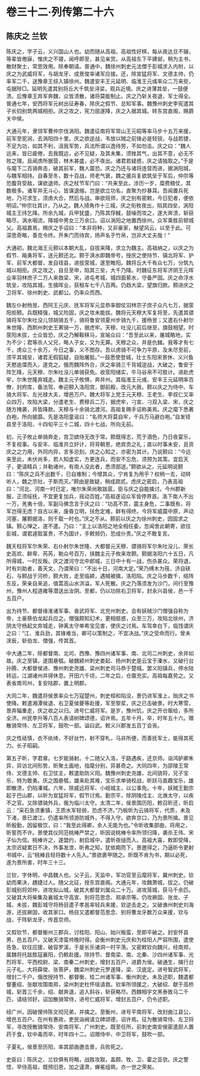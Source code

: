 # 卷三十二·列传第二十六

## 陈庆之 兰钦

陈庆之，字子云，义兴国山人也。幼而随从高祖。高祖性好棋，每从夜达旦不辍，等辈皆倦寐，惟庆之不寝，闻呼即至，甚见亲赏。从高祖东下平建邺，稍为主书，散财聚士，常思效用。除奉朝请。普通中，魏徐州刺史元法僧于彭城求入内附，以庆之为武威将军，与胡龙牙、成景俊率诸军应接。还，除宣猛将军、文德主帅，仍率军二千，送豫章王综入镇徐州。魏遣安丰王元延明、临淮王元彧率众二万来拒，屯据陟□。延明先遣其别将丘大千筑垒浔梁，观兵近境。庆之进薄其垒，一鼓便溃。后豫章王弃军奔魏，众皆溃散，诸将莫能制止。庆之乃斩关夜退，军士得全。普通七年，安西将军元树出征寿春，除庆之假节、总知军事。魏豫州刺史李宪遣其子长钧别筑两城相拒。庆之攻之，宪力屈遂降，庆之入据其城。转东宫直阁，赐爵关中侯。

大通元年，隶领军曹仲宗伐涡阳。魏遣征南将军常山王元昭等率马步十五万来援，前军至驼涧，去涡阳四十里。庆之欲逆战，韦放以贼之前锋必是轻锐，与战若捷，不足为功，如其不利，沮我军势，兵法所谓以逸待劳，不如勿击。庆之曰：“魏人远来，皆已疲倦，去我既远，必不见疑，及其未集，须挫其气，出其不意，必无不败之理。且闻虏所据营，林木甚盛，必不夜出。诸君若疑惑，庆之请独取之。”于是与麾下二百骑奔击，破其前军，魏人震恐。庆之乃还与诸将连营而进，据涡阳城，与魏军相持。自春至冬，数十百战，师老气衰，魏之援兵复欲筑垒于军后，仲宗等恐腹背受敌，谋欲退师。庆之杖节军门曰：“共来至此，涉历一岁，糜费粮仗，其数极多。诸军并无斗心，皆谋退缩，岂是欲立功名，直聚为抄暴耳。吾闻置兵死地，乃可求生，须虏大合，然后与战。审欲班师，庆之别有密敕，今日犯者，便依明诏。”仲宗壮其计，乃从之。魏人掎角作十三城，庆之衔枚夜出，陷其四垒，涡阳城主王纬乞降。所余九城，兵甲犹盛，乃陈其俘馘，鼓噪而攻之，遂大奔溃，斩获略尽，涡水咽流，降城中男女三万余口。诏以涡阳之地置西徐州。众军乘胜前顿城父。高祖嘉焉，赐庆之手诏曰：“本非将种，又非豪家，觖望风云，以至于此。可深思奇略，善克令终。开朱门而待宾，扬声名于竹帛，岂非大丈夫哉！”

大通初，魏北海王元颢以本朝大乱，自拔来降，求立为魏主。高祖纳之，以庆之为假节、飚勇将军，送元颢还北。颢于涣水即魏帝号，授庆之使持节、镇北将军、护军、前军大都督，发自铚县，进拔荥城，遂至睢阳。魏将丘大千有众七万，分筑九城以相拒。庆之攻之，自旦至申，陷其三垒，大千乃降。时魏征东将军济阴王元晖业率羽林庶子二万人来救梁、宋，进屯考城，城四面萦水，守备严固。庆之命浮水筑垒，攻陷其城，生擒晖业，获租车七千八百两。仍趋大梁，望旗归款。颢进庆之卫将军、徐州刺史、武都公。仍率众而西。

魏左仆射杨昱、西阿王元庆、抚军将军元显恭率御仗羽林宗子庶子众凡七万，据荥阳拒颢。兵既精强，城又险固，庆之攻未能拔。魏将元天穆大军复将至，先遣其骠骑将军尔朱吐没儿领胡骑五千，骑将鲁安领夏州步骑九千，援杨昱；又遣右仆射尔朱世隆、西荆州刺史王罴骑一万，据虎牢。天穆、吐没儿前后继至，旗鼓相望。时荥阳未拔，士众皆恐，庆之乃解鞍秣马，宣喻众曰：“吾至此以来，屠城略地，实为不少；君等杀人父兄，略人子女，又为无算。天穆之众，并是仇雠。我等才有七千，虏众三十余万，今日之事，义不图存。吾以虏骑不可争力平原，及未尽至前，须平其城垒，诸君无假狐疑，自贻屠脍。”一鼓悉使登城，壮士东阳宋景休、义兴鱼天愍逾堞而入，遂克之。俄而魏阵外合，庆之率骑三千背城逆战，大破之，鲁安于阵乞降，元天穆、尔朱吐没儿单骑获免。收荥阳储实，牛马谷帛不可胜计。进赴虎牢，尔朱世隆弃城走。魏主元子攸惧，奔并州。其临淮王元彧、安丰王元延明率百僚，封府库，备法驾，奉迎颢入洛阳宫，御前殿，改元大赦。颢以庆之为侍中、车骑大将军、左光禄大夫，增邑万户。魏大将军上党王元天穆、王老生、李叔仁又率众四万，攻陷大梁，分遣老生、费穆兵二万，据虎牢，刁宣、刁双入梁、宋，庆之随方掩袭，并皆降款。天穆与十余骑北渡河。高祖复赐手诏称美焉。庆之麾下悉著白袍，所向披靡。先是洛阳童谣曰：“名师大将莫自牢，千兵万马避白袍。”自发铚县至于洛阳，十四旬平三十二城，四十七战，所向无前。

初，元子攸止单骑奔走，宫卫嫔侍无改于常。颢既得志，荒于酒色，乃日夜宴乐，不复视事。与安丰、临淮共立奸计，将背朝恩，绝宾贡之礼；直以时事未安，且资庆之之力用，外同内异，言多忌刻。庆之心知之，亦密为其计。乃说颢曰：“今远来至此，未伏尚多，若人知虚实，方更连兵，而安不忘危，须预为其策。宜启天子，更请精兵；并勒诸州，有南人没此者，悉须部送。”颢欲从之，元延明说颢曰：“陈庆之兵不出数千，已自难制；今增其众，宁肯复为用乎？权柄一去，动转听人，魏之宗社，于斯而灭。”颢由是致疑，稍成疏贰。虑庆之密启，乃表高祖曰：“河北、河南一时已定，唯尔朱荣尚敢跋扈，臣与庆之自能擒讨。今州郡新服，正须绥抚，不宜更复加兵，摇动百姓。”高祖遂诏众军皆停界首。洛下南人不出一万，羌夷十倍，军副马佛念言于庆之曰：“功高不赏，震主身危，二事既有，将军岂得无虑？自古以来，废昏立明，扶危定难，鲜有得终。今将军威震中原，声动河塞，屠颢据洛，则千载一时也。”庆之不从。颢前以庆之为徐州刺史，因固求之镇。颢心惮之，遂不遣。乃曰：“主上以洛阳之地全相任委，忽闻舍此朝寄，欲往彭城，谓君遽取富贵，不为国计，手敕频仍，恐成仆责。”庆之不敢复言。

魏天柱将军尔朱荣、右仆射尔朱世隆、大都督元天穆、骠骑将军尔朱吐没儿、荣长史高欢、鲜卑、芮芮，勒众号百万，挟魏主元子攸来攻颢。颢据洛阳六十五日，凡所得城，一时反叛。庆之渡河守北中郎城，三日中十有一战，伤杀甚众。荣将退，时有刘助者，善天文，乃谓荣曰：“不出十日，河南大定。”荣乃缚木为筏，济自硖石，与颢战于河桥，颢大败，走至临颍，遇贼被擒，洛阳陷。庆之马步数千，结阵东反，荣亲自来追，值蒿高山水洪溢，军人死散。庆之乃落须发为沙门，间行至豫州，豫州人程道雍等潜送出汝阴。至都，仍以功除右卫将军，封永兴县侯，邑一千五百户。

出为持节、都督缘淮诸军事、奋武将军、北兖州刺史。会有妖贼沙门僧强自称为帝，土豪蔡伯龙起兵应之。僧强颇知幻术，更相扇惑，众至三万，攻陷北徐州，济阴太守杨起文弃城走，钟离太守单希宝见害，使庆之讨焉。车驾幸白下，临饯谓庆之曰：“江、淮兵劲，其锋难当，卿可以策制之，不宜决战。”庆之受命而行。曾未浃辰，斩伯龙、僧强，传其首。

中大通二年，除都督南、北司、西豫、豫四州诸军事、南、北司二州刺史，余并如故。庆之至镇，遂围悬瓠。破魏颍州刺史娄起、扬州刺史是云宝于溱水，又破行台孙腾、大都督侯进、豫州刺史尧雄、梁州刺史司马恭于楚城。罢义阳镇兵，停水陆转运，江湖诸州并得休息。开田六千顷，二年之后，仓廪充实。高祖每嘉劳之。又表省南司州，复安陆郡，置上明郡。

大同二年，魏遣将侯景率众七万寇楚州，刺史桓和陷没，景仍进军淮上，贻庆之书使降。敕遣湘潭侯退、右卫夏侯夔等赴援，军至黎浆，庆之已击破景。时大寒雪，景弃辎重走，庆之收之以归。进号仁威将军。是岁，豫州饥，庆之开仓赈给，多所全济。州民李升等八百人表请树碑颂德，诏许焉。五年十月，卒，时年五十六。赠散骑常侍、左卫将军，鼓吹一部。谥曰武。敕义兴郡发五百丁会丧。

庆之性祗慎，衣不纨绮，不好丝竹，射不穿札，马非所便，而善抚军士，能得其死力。长子昭嗣。

第五子昕，字君章。七岁能骑射。十二随父入洛，于路遇疾，还京师。诣鸿胪卿朱异，异访北间形势，昕聚土画地，指麾分别，异甚奇之。大同四年，为邵陵王常侍、文德主帅、右卫仗主，敕遣助防义阳。魏豫州刺史尧雄，北间骁将，兄子宝乐，特为敢勇。庆之围悬瓠，雄来赴其难，宝乐求单骑校战，昕跃马直趣宝乐，雄即散溃，仍陷溱城。六年，除威远将军、小岘城主，以公事免。十年，妖贼王勤宗起于巴山郡，以昕为宣猛将军，假节讨焉。勤宗平，除阴陵戍主、北谯太守，以疾不之官。又除骠骑外兵，俄为临川太守。太清二年，侯景围历阳，敕召昕还，昕启云：“采石急须重镇，王质水军轻弱，恐虑不济。”乃板昕为云骑将军，代质，未及下渚，景已渡江，仍遣率所领游防城外，不得入守。欲奔京口，乃为景所擒。景见昕殷勤，因留极饮，曰：“我至此得卿，余人无能为也。”令昕收集部曲，将用之，昕誓而不许。景使其仪同范桃棒严禁之，昕因说桃棒令率所领归降，袭杀王伟、宋子仙为信。桃棒许之，遂盟约，射启城中，遣昕夜缒而入。高祖大喜，敕即受降，太宗迟疑累日不决，外事发泄，昕弗之知，犹依期而下。景邀得之，乃逼昕令更射书城中，云“桃棒且轻将数十人先入。”景欲裹甲随之。昕既不肯为书，期以必死，遂为景所害，时年三十三。

兰钦，字休明，中昌魏人也。父子云，天监中，军功官至云麾将军，冀州刺史。钦幼而果决，趫捷过人。随父北征，授东宫直阁。大通元年，攻魏萧城，拔之。仍破彭城别将郊仲，进攻拟山城，破其大都督刘属众二十万。进攻笼城，获马千余匹。又破其大将柴集及襄城太守高宣、别将范思念、郑承宗等。仍攻厥固、张龙、子城，未拔，魏彭城守将杨目遣子孝邕率轻兵来援，钦逆击走之。又破谯州刺史刘海游，还拔厥固，收其家口。杨目又遣都督范思念、别将曹龙牙数万众来援，钦与战，于阵斩龙牙，传首京师。

又假钦节，都督衡州三郡兵，讨桂阳、阳山、始兴叛蛮，至即平破之。封安怀县男，邑五百户。又破天漆蛮帅晚时得。会衡州刺史元庆和为桂阳人严容所围，遣使告急，钦往应援，破容罗溪，于是长乐诸洞一时平荡。又密敕钦向魏兴，经南郑，属魏将托跋胜寇襄阳，仍敕赴援。除持节、督南梁、南、北秦、沙四州诸军事、光烈将军、平西校尉、梁、南秦二州刺史，增封五百户，进爵为侯。破通生，擒行台元子礼、大将薛俊、张菩萨，魏梁州刺史元罗遂降，梁、汉底定。进号智武将军，增封二千户。俄改授持节、都督衡、桂二州诸军事、衡州刺史。未及述职，魏遣都督董绍、张献攻围南郑，梁州刺史杜怀瑶请救。钦率所领援之，大破绍、献于高桥城，斩首三千余，绍、献奔退，追入斜谷，斩获略尽。西魏相宇文黑泰致马二千匹，请结邻好。诏加散骑常侍，进号仁威将军，增封五百户，仍令述职。

经广州，因破俚帅陈文彻兄弟，并擒之。至衡州，进号平南将军，改封曲江县公，增邑五百户。在州有惠政，吏民诣阙请立碑颂德，诏许焉。征为散骑常侍、左卫将军，寻改授散骑常侍、安南将军、广州刺史。既至任所，前刺史南安侯密遣厨人置药于食，钦中毒而卒，时年四十二。诏赠侍中、中卫将军，鼓吹一部。

子夏礼，侯景至历阳，率其部曲邀击景，兵败死之。

史臣曰：陈庆之、兰钦俱有将略，战胜攻取，盖颇、牧、卫、霍之亚欤。庆之警悟，早侍高祖，既预旧恩，加之谨肃，蝉冕组珮，亦一世之荣矣。
